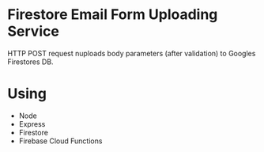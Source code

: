# Firestore Email Form Uploading Service

HTTP POST request nuploads body parameters (after validation) to Googles Firestores DB.  

# Using
* Node
* Express
* Firestore
* Firebase Cloud Functions

